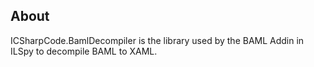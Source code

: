 ## About

ICSharpCode.BamlDecompiler is the library used by the BAML Addin in ILSpy to decompile BAML to XAML.

